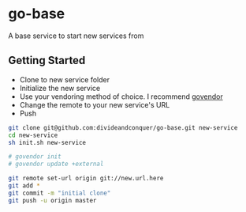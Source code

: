 # go-base
A base service to start new services from

## Getting Started

* Clone to new service folder
* Initialize the new service
* Use your vendoring method of choice.  I recommend [govendor](https://github.com/kardianos/govendor)
* Change the remote to your new service's URL
* Push

```sh
git clone git@github.com:divideandconquer/go-base.git new-service
cd new-service
sh init.sh new-service

# govendor init
# govendor update +external

git remote set-url origin git://new.url.here
git add *
git commit -m "initial clone"
git push -u origin master
```
